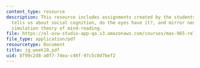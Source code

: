 ```yaml
---
content_type: resource
description: This resource includes assignments created by the students on what imitation
  tells us about social cognition, do the eyes have it?, and mirror neurons and the
  simulation theory of mind-reading.
file: https://ol-ocw-studio-app-qa.s3.amazonaws.com/courses/mas-965-relational-machines-spring-2005/8f99c2d8a0f774eac46f97c5c0d7bef2_jg_week10.pdf
file_type: application/pdf
resourcetype: Document
title: jg_week10.pdf
uid: 8f99c2d8-a0f7-74ea-c46f-97c5c0d7bef2
---
```


